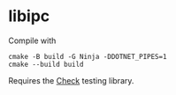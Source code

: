 # libipc

Compile with
```
cmake -B build -G Ninja -DDOTNET_PIPES=1
cmake --build build
```

Requires the [Check](https://github.com/libcheck/check) testing library.
